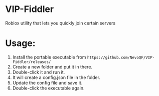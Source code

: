 # VIP-Fiddler
Roblox utility that lets you quickly join certain servers

# Usage:
1. Install the portable executable from `https://github.com/NevoQF/VIP-Fiddler/releases/`
2. Create a new folder and put it in there.
3. Double-click it and run it.
4. It will create a config.json file in the folder.
5. Update the config file and save it.
6. Double-click the executable again.
